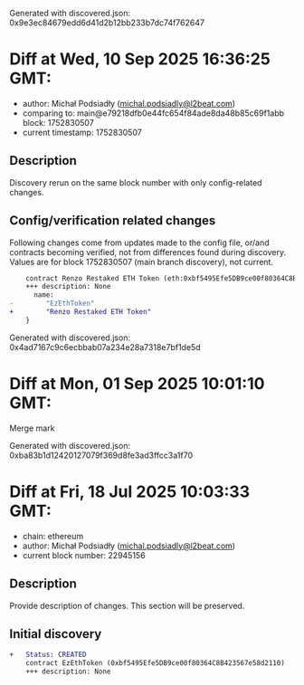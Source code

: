 Generated with discovered.json: 0x9e3ec84679edd6d41d2b12bb233b7dc74f762647

# Diff at Wed, 10 Sep 2025 16:36:25 GMT:

- author: Michał Podsiadły (<michal.podsiadly@l2beat.com>)
- comparing to: main@e79218dfb0e44fc654f84ade8da48b85c69f1abb block: 1752830507
- current timestamp: 1752830507

## Description

Discovery rerun on the same block number with only config-related changes.

## Config/verification related changes

Following changes come from updates made to the config file,
or/and contracts becoming verified, not from differences found during
discovery. Values are for block 1752830507 (main branch discovery), not current.

```diff
    contract Renzo Restaked ETH Token (eth:0xbf5495Efe5DB9ce00f80364C8B423567e58d2110) {
    +++ description: None
      name:
-        "EzEthToken"
+        "Renzo Restaked ETH Token"
    }
```

Generated with discovered.json: 0x4ad7167c9c6ecbbab07a234e28a7318e7bf1de5d

# Diff at Mon, 01 Sep 2025 10:01:10 GMT:

Merge mark

Generated with discovered.json: 0xba83b1d12420127079f369d8fe3ad3ffcc3a1f70

# Diff at Fri, 18 Jul 2025 10:03:33 GMT:

- chain: ethereum
- author: Michał Podsiadły (<michal.podsiadly@l2beat.com>)
- current block number: 22945156

## Description

Provide description of changes. This section will be preserved.

## Initial discovery

```diff
+   Status: CREATED
    contract EzEthToken (0xbf5495Efe5DB9ce00f80364C8B423567e58d2110)
    +++ description: None
```

